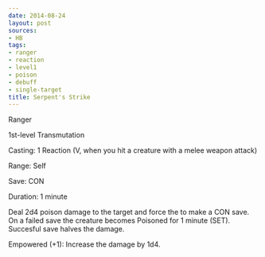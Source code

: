 ```yaml
---
date: 2014-08-24
layout: post
sources:
- HB
tags:
- ranger
- reaction
- level1
- poison
- debuff
- single-target
title: Serpent's Strike
---
```


Ranger

1st-level Transmutation

Casting: 1 Reaction (V, when you hit a creature with a melee weapon attack)

Range: Self 

Save: CON

Duration: 1 minute

Deal 2d4 poison damage to the target and force the to make a CON save. On a failed save the creature becomes Poisoned for 1 minute (SET). Succesful save halves the damage. 

Empowered (+1): Increase the damage by 1d4.
